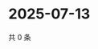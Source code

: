 # 2025-07-13

共 0 条

<!-- BEGIN ZHIHUQUESTIONS -->
<!-- 最后更新时间 Sun Jul 13 2025 06:11:06 GMT+0800 (China Standard Time) -->

<!-- END ZHIHUQUESTIONS -->
